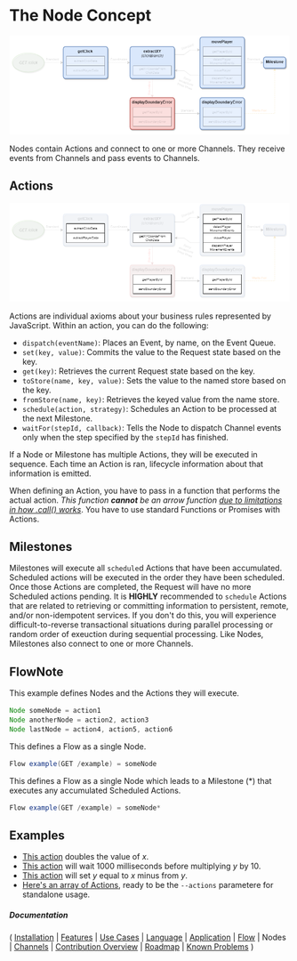# The Node Concept

![Nodes](images/Nodes.png)

Nodes contain Actions and connect to one or more Channels.  They receive events from Channels and pass events to Channels.

## Actions

![Actions](images/Actions.png)

Actions are individual axioms about your business rules represented by JavaScript.  Within an action, you can do the following:

* `dispatch(eventName)`: Places an Event, by name, on the Event Queue.
* `set(key, value)`: Commits the value to the Request state based on the key.
* `get(key)`: Retrieves the current Request state based on the key.
* `toStore(name, key, value)`: Sets the value to the named store based on the key.
* `fromStore(name, key)`: Retrieves the keyed value from the name store.
* `schedule(action, strategy)`: Schedules an Action to be processed at the next Milestone.
* `waitFor(stepId, callback)`: Tells the Node to dispatch Channel events only when the step specified by the `stepId` has finished.

If a Node or Milestone has multiple Actions, they will be executed in sequence.  Each time an Action is ran, lifecycle information about that information is emitted.

When defining an Action, you have to pass in a function that performs the actual action.  *This function **cannot** be an arrow function [due to limitations in how .call() works](https://github.com/Emblem21-OpenSource/flownote/blob/09480e60cd2738ea011d236da18f36cd7515c78b/src/action.js#L66)*.  You have to use standard Functions or Promises with Actions.

## Milestones

Milestones will execute all `schedule`d Actions that have been accumulated.  Scheduled actions will be executed in the order they have been scheduled.  Once those Actions are completed, the Request will have no more Scheduled actions pending.  It is **HIGHLY** recommended to `schedule` Actions that are related to retrieving or committing information to persistent, remote, and/or non-idempotent services.  If you don't do this, you will experience difficult-to-reverse transactional situations during parallel processing or random order of exeuction during sequential processing. Like Nodes, Milestones also connect to one or more Channels.

## FlowNote

This example defines Nodes and the Actions they will execute.

```java
Node someNode = action1
Node anotherNode = action2, action3
Node lastNode = action4, action5, action6
```

This defines a Flow as a single Node.

```java
Flow example(GET /example) = someNode
```

This defines a Flow as a single Node which leads to a Milestone (*) that executes any accumulated Scheduled Actions.

```java
Flow example(GET /example) = someNode*
```

## Examples

* [This action](https://github.com/Emblem21-OpenSource/flownote/blob/8957b98d719b2b0339e38006708156d493f951ce/tests/flowExamples.js#L24) doubles the value of *x*.
* [This action](https://github.com/Emblem21-OpenSource/flownote/blob/8957b98d719b2b0339e38006708156d493f951ce/tests/flowExamples.js#L51) will wait 1000 milliseconds before multiplying *y* by 10.
* [This action](https://github.com/Emblem21-OpenSource/flownote/blob/8957b98d719b2b0339e38006708156d493f951ce/tests/flowExamples.js#L33) will set *y* equal to *x* minus from *y*.
* [Here's an array of Actions](https://github.com/Emblem21-OpenSource/flownote/blob/master/compiler/testActions.js), ready to be the `--actions` parametere for standalone usage.

##### Documentation

( 
[Installation](01-installation.md) | 
[Features](02-features.md) | 
[Use Cases](03-use-cases.md) | 
[Language](04-language.md) | 
[Application](05-application.md) | 
[Flow](06-flow.md) | 
Nodes | 
[Channels](08-channels.md) | 
[Contribution Overview](09-contribution.md) | 
[Roadmap](10-roadmap.md) | 
[Known Problems](11-known-problems.md)
)